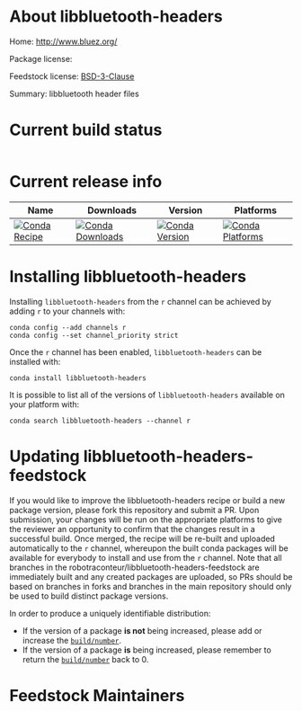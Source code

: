 About libbluetooth-headers
==========================

Home: http://www.bluez.org/

Package license: 

Feedstock license: [BSD-3-Clause](https://github.com/robotraconteur/libbluetooth-headers-feedstock/blob/master/LICENSE.txt)

Summary: libbluetooth header files

Current build status
====================


<table>
</table>

Current release info
====================

| Name | Downloads | Version | Platforms |
| --- | --- | --- | --- |
| [![Conda Recipe](https://img.shields.io/badge/recipe-libbluetooth--headers-green.svg)](https://anaconda.org/r/libbluetooth-headers) | [![Conda Downloads](https://img.shields.io/conda/dn/r/libbluetooth-headers.svg)](https://anaconda.org/r/libbluetooth-headers) | [![Conda Version](https://img.shields.io/conda/vn/r/libbluetooth-headers.svg)](https://anaconda.org/r/libbluetooth-headers) | [![Conda Platforms](https://img.shields.io/conda/pn/r/libbluetooth-headers.svg)](https://anaconda.org/r/libbluetooth-headers) |

Installing libbluetooth-headers
===============================

Installing `libbluetooth-headers` from the `r` channel can be achieved by adding `r` to your channels with:

```
conda config --add channels r
conda config --set channel_priority strict
```

Once the `r` channel has been enabled, `libbluetooth-headers` can be installed with:

```
conda install libbluetooth-headers
```

It is possible to list all of the versions of `libbluetooth-headers` available on your platform with:

```
conda search libbluetooth-headers --channel r
```




Updating libbluetooth-headers-feedstock
=======================================

If you would like to improve the libbluetooth-headers recipe or build a new
package version, please fork this repository and submit a PR. Upon submission,
your changes will be run on the appropriate platforms to give the reviewer an
opportunity to confirm that the changes result in a successful build. Once
merged, the recipe will be re-built and uploaded automatically to the
`r` channel, whereupon the built conda packages will be available for
everybody to install and use from the `r` channel.
Note that all branches in the robotraconteur/libbluetooth-headers-feedstock are
immediately built and any created packages are uploaded, so PRs should be based
on branches in forks and branches in the main repository should only be used to
build distinct package versions.

In order to produce a uniquely identifiable distribution:
 * If the version of a package **is not** being increased, please add or increase
   the [``build/number``](https://docs.conda.io/projects/conda-build/en/latest/resources/define-metadata.html#build-number-and-string).
 * If the version of a package **is** being increased, please remember to return
   the [``build/number``](https://docs.conda.io/projects/conda-build/en/latest/resources/define-metadata.html#build-number-and-string)
   back to 0.

Feedstock Maintainers
=====================


